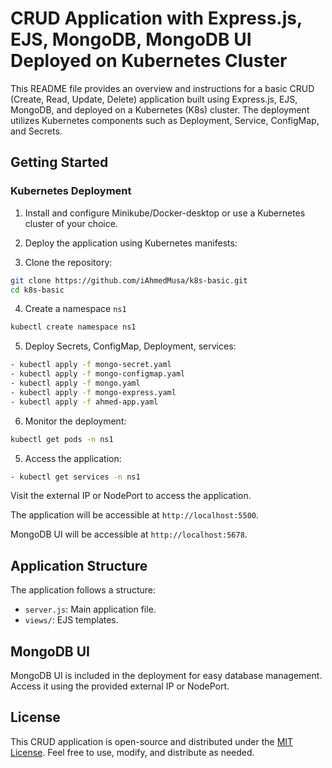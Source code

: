 # CRUD Application with Express.js, EJS, MongoDB, MongoDB UI Deployed on Kubernetes Cluster

This README file provides an overview and instructions for a basic CRUD (Create, Read, Update, Delete) application built using Express.js, EJS, MongoDB, and deployed on a Kubernetes (K8s) cluster. The deployment utilizes Kubernetes components such as Deployment, Service, ConfigMap, and Secrets.

## Getting Started

### Kubernetes Deployment

1. Install and configure Minikube/Docker-desktop or use a Kubernetes cluster of your choice.

2. Deploy the application using Kubernetes manifests:

3. Clone the repository:

```bash
git clone https://github.com/iAhmedMusa/k8s-basic.git
cd k8s-basic
```

4. Create a namespace `ns1`

```bash
kubectl create namespace ns1
```

5. Deploy Secrets, ConfigMap, Deployment, services:

```bash
- kubectl apply -f mongo-secret.yaml
- kubectl apply -f mongo-configmap.yaml
- kubectl apply -f mongo.yaml
- kubectl apply -f mongo-express.yaml
- kubectl apply -f ahmed-app.yaml
```

6. Monitor the deployment:

```bash
kubectl get pods -n ns1
```

5. Access the application:

```bash
- kubectl get services -n ns1
```
Visit the external IP or NodePort to access the application.

The application will be accessible at `http://localhost:5500`.

MongoDB UI will be accessible at `http://localhost:5678`.


## Application Structure

The application follows a structure:

- `server.js`: Main application file.
- `views/`: EJS templates.



## MongoDB UI

MongoDB UI is included in the deployment for easy database management. Access it using the provided external IP or NodePort.

## License

This CRUD application is open-source and distributed under the [MIT License](LICENSE). Feel free to use, modify, and distribute as needed.
